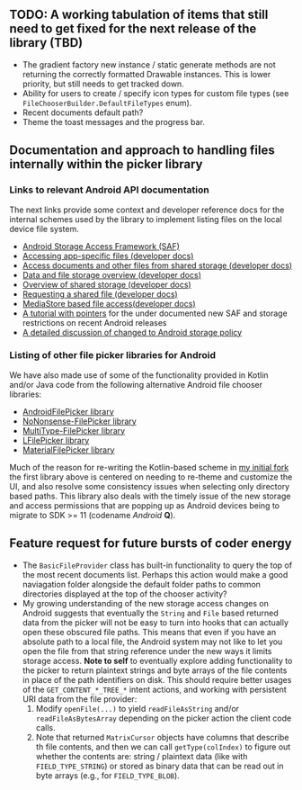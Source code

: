 ## TODO: A working tabulation of items that still need to get fixed for the next release of the library (TBD)

* The gradient factory new instance / static generate methods are not returning the 
  correctly formatted Drawable instances. This is lower priority, but still needs to get tracked down. 
* Ability for users to create / specify icon types for custom file types (see ``FileChooserBuilder.DefaultFileTypes`` enum).
* Recent documents default path?
* Theme the toast messages and the progress bar.

## Documentation and approach to handling files internally within the picker library

### Links to relevant Android API documentation

The next links provide some context and developer reference docs for the internal schemes used by the 
library to implement listing files on the local device file system. 
* [Android Storage Access Framework (SAF)](https://developer.android.com/guide/topics/providers/document-provider)
* [Accessing app-specific files (developer docs)](https://developer.android.com/training/data-storage/app-specific)
* [Access documents and other files from shared storage (developer docs)](https://developer.android.com/training/data-storage/shared/documents-files)
* [Data and file storage overview (developer docs)](https://developer.android.com/training/data-storage)
* [Overview of shared storage (developer docs)](https://developer.android.com/training/data-storage/shared)
* [Requesting a shared file (developer docs)](https://developer.android.com/training/secure-file-sharing/request-file.html)
* [MediaStore based file access(developer docs)](https://developer.android.com/reference/android/provider/MediaStore)
* [A tutorial with pointers](https://medium.com/androiddevelopers/building-a-documentsprovider-f7f2fb38e86a) 
   for the under documented new SAF and storage restrictions on recent Android releases
* [A detailed discussion of changed to Android storage policy](http://thewindowsupdate.com/2020/06/03/scoped-storage-in-android-10-android-11/)

### Listing of other file picker libraries for Android

We have also made use of some of the functionality provided in Kotlin and/or Java code from the 
following alternative Android file chooser libraries:
* [AndroidFilePicker library](https://github.com/rosuH/AndroidFilePicker)
* [NoNonsense-FilePicker library](https://github.com/spacecowboy/NoNonsense-FilePicker)
* [MultiType-FilePicker library](https://github.com/fishwjy/MultiType-FilePicker/blob/master/filepicker/src/main/java/com/vincent/filepicker/filter/callback/FileLoaderCallbacks.java)
* [LFilePicker library](https://github.com/leonHua/LFilePicker)
* [MaterialFilePicker library](https://github.com/nbsp-team/MaterialFilePicker)

Much of the reason for re-writing the Kotlin-based scheme in 
[my initial fork](https://github.com/maxieds/AndroidFilePicker) 
the first library above is 
centered on needing to re-theme and customize the UI, and also resolve some consistency issues 
when selecting only directory based paths. This library also deals with the timely issue of the 
new storage and access permissions that are popping up as Android devices being to migrate to 
SDK >= 11 (codename *Android* **Q**).

## Feature request for future bursts of coder energy

* The ``BasicFileProvider`` class has built-in functionality to query the top of the most recent 
  documents list. Perhaps this action would make a good naviagation folder alongside the 
  default folder paths to common directories displayed at the top of the chooser activity?
* My growing understanding of the new storage access changes on Android suggests that eventually 
  the ``String`` and ``File`` based returned data from the picker will not be easy to 
  turn into hooks that can actually open these obscured file paths. This means that even if you 
  have an absolute path to a local file, the Android system may not like to let you open the 
  file from that string reference under the new ways it limits storage access. 
  **Note to self** to eventually explore adding functionality to the picker to return 
  plaintext strings and byte arrays of the file contents in place of the path identifiers on disk. 
  This should require better usages of the ``GET_CONTENT_*_TREE_*`` intent actions, and 
  working with persistent URI data from the file provider:
  1. Modify ``openFile(...)`` to yield ``readFileAsString`` and/or ``readFileAsBytesArray`` 
     depending on the picker action the client code calls. 
  2. Note that returned ``MatrixCursor`` objects have columns that describe th file contents, and then 
     we can call ``getType(colIndex)`` to figure out whether the contents are: 
     string / plaintext data (like with ``FIELD_TYPE_STRING``) or stored as 
     binary data that can be read out in byte arrays (e.g., for `FIELD_TYPE_BLOB`).
